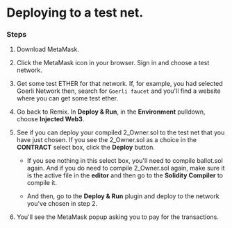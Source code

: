 # Deploying to a test net.

### Steps
1. Download MetaMask. 

2. Click the MetaMask icon in your browser. Sign in and choose a test network. 

3. Get some test ETHER for that network. If, for example, you had selected Goerli Network then, search for `Goerli faucet` and you'll find a website where you can get some test ether. 

2. Go back to Remix. In  **Deploy & Run**, in the **Environment** pulldown, choose **Injected Web3**.

3. See if you can deploy your compiled 2_Owner.sol to the test net that you have just chosen. If you see the 2_Owner.sol as a choice in the **CONTRACT** select box, click the **Deploy** button.  
    - If you see nothing in this select box, you'll need to compile ballot.sol again.  And if you do need to compile 2_Owner.sol again,  make sure it is the active file in the **editor** and then go to the **Solidity Compiler** to compile it.  

    - And then, go to the **Deploy & Run** plugin and deploy to the network you've chosen in step 2.

5. You'll see the MetaMask popup asking you to pay for the transactions.
